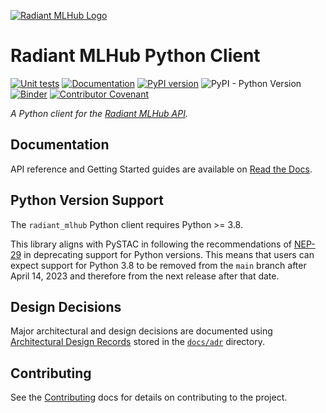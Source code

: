 [![Radiant MLHub Logo](https://radiantmlhub.blob.core.windows.net/frontend-misc-assets/radiant_mlhub_white_bg_750.png)](https://mlhub.earth/)

# Radiant MLHub Python Client

[![Unit tests](https://github.com/radiantearth/radiant-mlhub/workflows/Unit%20tests/badge.svg)](https://github.com/radiantearth/radiant-mlhub/actions)
[![Documentation](https://readthedocs.org/projects/radiant-mlhub/badge/)](https://radiant-mlhub.readthedocs.io/en/latest/)
[![PyPI version](https://badge.fury.io/py/radiant-mlhub.svg)](https://pypi.org/project/radiant-mlhub/)
![PyPI - Python Version](https://img.shields.io/pypi/pyversions/radiant-mlhub)
[![Binder](https://mybinder.org/badge_logo.svg)](https://mybinder.org/v2/gh/radiantearth/radiant-mlhub/main?filepath=examples%2Findex.ipynb)
[![Contributor Covenant](https://img.shields.io/badge/Contributor%20Covenant-2.0-4baaaa.svg)](code_of_conduct.md)

*A Python client for the [Radiant MLHub API](https://mlhub.earth/).*

## Documentation

API reference and Getting Started guides are available on [Read the Docs](https://radiant-mlhub.readthedocs.io/en/stable/).

## Python Version Support

The `radiant_mlhub` Python client requires Python >= 3.8.

This library aligns with PySTAC in following the recommendations of
[NEP-29](https://numpy.org/neps/nep-0029-deprecation_policy.html) in deprecating support for Python
versions. This means that users can expect support for Python 3.8 to be removed from the `main` branch
after April 14, 2023 and therefore from the next release after that date.

## Design Decisions

Major architectural and design decisions are documented using [Architectural Design Records](https://cognitect.com/blog/2011/11/15/documenting-architecture-decisions) stored in the [`docs/adr`](./docs/adr) directory.

## Contributing

See the [Contributing](./CONTRIBUTING.md) docs for details on contributing to the project.
